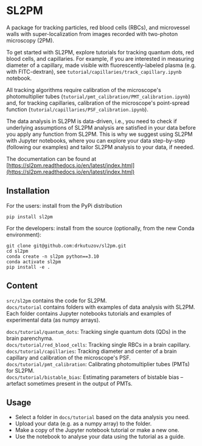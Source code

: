 # SL2PM
A package for tracking particles, red blood cells (RBCs), and microvessel walls with super-localization from images recorded with two-photon microscopy (2PM). 

To get started with SL2PM, explore tutorials for tracking quantum dots, 
red blood cells, and capillaries. 
For example, if you are interested in measuring diameter of a capillary, made visible with fluorescently-labeled plasma (e.g. with FITC-dextran), see `tutorial/capillaries/track_capillary.ipynb` notebook.  

All tracking algorithms require calibration of the microscope's photomultiplier tubes (`tutorial/pmt_calibration/PMT_calibration.ipynb`) and, for tracking capillaries, calibration of the microscope's point-spread function (`tutorial/capillaries/PSF_calibration.ipynb`).

The data analysis in SL2PM is data-driven, i.e., you need to check if underlying assumptions of SL2PM analysis are satisfied 
in your data before you apply any function from SL2PM.
This is why we suggest using SL2PM with Jupyter notebooks, where you can explore your data step-by-step (following our examples) and tailor SL2PM analysis to your data, if needed. 

The documentation can be found at [https://sl2pm.readthedocs.io/en/latest/index.html](https://sl2pm.readthedocs.io/en/latest/index.html)

## Installation

For the users: install from the PyPi distribution

```
pip install sl2pm
```

For the developers: install from the source (optionally, from the new Conda environment):

```
git clone git@github.com:drkutuzov/sl2pm.git
cd sl2pm
conda create -n sl2pm python==3.10
conda activate sl2pm
pip install -e .
```

## Content
`src/sl2pm` contains the code for SL2PM.  
`docs/tutorial` contains folders with examples of data analysis with SL2PM. Each folder contains Jupyter notebooks tutorials and examples of experimental data (as numpy arrays).

`docs/tutorial/quantum_dots`: Tracking single quantum dots (QDs) in the brain parenchyma.  
`docs/tutorial/red_blood_cells`: Tracking single RBCs in a brain capillary.  
`docs/tutorial/capillaries`: Tracking diameter and center of a brain capillary and calibration of the microscope's PSF.  
`docs/tutorial/pmt_calibration`: Calibrating photomultiplier tubes (PMTs) for SL2PM.  
`docs/tutorial/bistable_bias`: Estimating parameters of bistable bias – artefact sometimes present in the output of PMTs.

## Usage
* Select a folder in `docs/tutorial` based on the data analysis you need.  
* Upload your data (e.g. as a numpy array) to the folder.  
* Make a copy of the Jupyter notebook tutorial or make a new one.  
* Use the notebook to analyse your data using the tutorial as a guide.  
